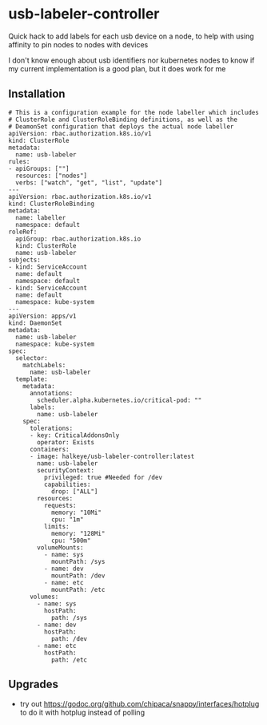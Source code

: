 # usb-labeler-controller

Quick hack to add labels for each usb device on a node, to help with using affinity to pin nodes to nodes with devices

I don't know enough about usb identifiers nor kubernetes nodes to know if my current implementation is a good plan, but it does work for me

## Installation

```
# This is a configuration example for the node labeller which includes
# ClusterRole and ClusterRoleBinding definitions, as well as the 
# DeamonSet configuration that deploys the actual node labeller
apiVersion: rbac.authorization.k8s.io/v1
kind: ClusterRole
metadata:
  name: usb-labeler
rules:
- apiGroups: [""]
  resources: ["nodes"]
  verbs: ["watch", "get", "list", "update"]
---
apiVersion: rbac.authorization.k8s.io/v1
kind: ClusterRoleBinding
metadata:
  name: labeller
  namespace: default
roleRef:
  apiGroup: rbac.authorization.k8s.io
  kind: ClusterRole
  name: usb-labeler
subjects:
- kind: ServiceAccount
  name: default
  namespace: default
- kind: ServiceAccount
  name: default
  namespace: kube-system
---
apiVersion: apps/v1
kind: DaemonSet
metadata:
  name: usb-labeler
  namespace: kube-system
spec:
  selector:
    matchLabels:
      name: usb-labeler
  template:
    metadata:
      annotations:
        scheduler.alpha.kubernetes.io/critical-pod: ""
      labels:
        name: usb-labeler
    spec:
      tolerations:
      - key: CriticalAddonsOnly
        operator: Exists
      containers:
      - image: halkeye/usb-labeler-controller:latest
        name: usb-labeler
        securityContext:
          privileged: true #Needed for /dev
          capabilities:
            drop: ["ALL"]
        resources:
          requests:
            memory: "10Mi"
            cpu: "1m"
          limits:
            memory: "128Mi"
            cpu: "500m"
        volumeMounts:
          - name: sys
            mountPath: /sys
          - name: dev
            mountPath: /dev
          - name: etc
            mountPath: /etc
      volumes:
        - name: sys
          hostPath:
            path: /sys
        - name: dev
          hostPath:
            path: /dev
        - name: etc
          hostPath:
            path: /etc
```

## Upgrades

* try out https://godoc.org/github.com/chipaca/snappy/interfaces/hotplug to do it with hotplug instead of polling

